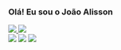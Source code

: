 ### Olá! Eu sou o João Alisson

<div>
  <a href="https://github.com/JoaoAlissonTec">
  <img height="180em" src="https://github-readme-stats.vercel.app/api?username=JoaoAlissonTec&show_icons=true&theme=dracula&include_all_commits=true&count_private=true"/>
  <img height="180em" src="https://github-readme-stats.vercel.app/api/top-langs/?username=JoaoAlissonTec&layout=compact&langs_count=7&theme=dracula"/>
</div>
<div> 
  <a href="https://www.instagram.com/alissonj23/" target="_blank"><img src="https://img.shields.io/badge/-Instagram-%23E4405F?style=for-the-badge&logo=instagram&logoColor=white" target="_blank"></a>
  <a href = "mailto:joaoalisson222005@gmail.com"><img src="https://img.shields.io/badge/-Gmail-%23333?style=for-the-badge&logo=gmail&logoColor=white" target="_blank"></a>
  <a href="https://www.linkedin.com/in/jo%C3%A3o-alisson-a2107323b/" target="_blank"><img src="https://img.shields.io/badge/-LinkedIn-%230077B5?style=for-the-badge&logo=linkedin&logoColor=white" target="_blank"></a>
</div>
 <![Snake animation](https://github.com/JoaoAlissonTec/JoaoAlissonTec/blob/output/github-contribution-grid-snake.svg)>
